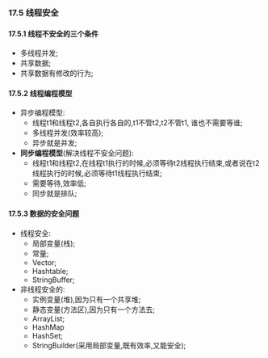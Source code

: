 ### 17.5 线程安全



#### 17.5.1 线程不安全的三个条件

* 多线程并发;
* 共享数据;
* 共享数据有修改的行为;

#### 17.5.2 线程编程模型

* 异步编程模型:
  * 线程t1和线程t2,各自执行各自的,t1不管t2,t2不管t1,
    谁也不需要等谁;
  * 多线程并发(效率较高);
  * 异步就是并发;
* **同步编程模型**(解决线程不安全问题):
  * 线程t1和线程t2,在线程t1执行的时候,必须等待t2线程执行结束,或者说在t2线程执行的时候,必须等待t1线程执行结束;
  * 需要等待,效率低;
  * 同步就是排队;

#### 17.5.3 数据的安全问题

* 线程安全:
  * 局部变量(栈);
  * 常量;
  * Vector;
  * Hashtable;
  * StringBuffer;
* 非线程安全的:
  * 实例变量(堆),因为只有一个共享堆;
  * 静态变量(方法区),因为只有一个方法去;
  * ArrayList;
  * HashMap
  * HashSet;
  * StringBuilder(采用局部变量,既有效率,又能安全);